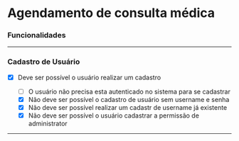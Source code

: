 # Agendamento de consulta médica

### **Funcionalidades**

---

### **Cadastro de Usuário**

- [x] Deve ser possível o usuário realizar um cadastro

  - [ ] O usuário não precisa esta autenticado no sistema para se cadastrar
  - [x] Não deve ser possível o cadastro de usuário sem username e senha
  - [x] Não deve ser possível realizar um cadastr de username já existente
  - [x] Não deve ser possível o usuário cadastrar a permissão de administrator

---
